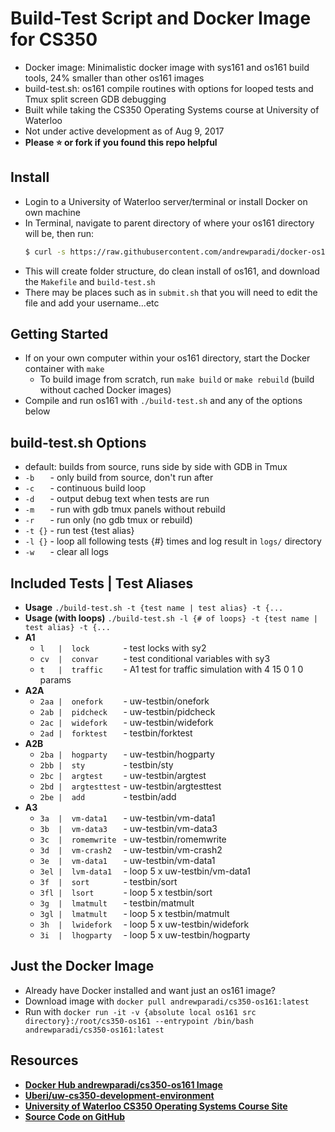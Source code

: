 Build-Test Script and Docker Image for CS350
===
- Docker image: Minimalistic docker image with sys161 and os161 build tools, 24% smaller than other os161 images
- build-test.sh: os161 compile routines with options for looped tests and Tmux split screen GDB debugging
- Built while taking the CS350 Operating Systems course at University of Waterloo
- Not under active development as of Aug 9, 2017
- **Please ⭐ or fork if you found this repo helpful**

Install
---
- Login to a University of Waterloo server/terminal or install Docker on own machine
- In Terminal, navigate to parent directory of where your os161 directory will be, then run:
  ```bash
  $ curl -s https://raw.githubusercontent.com/andrewparadi/docker-os161/master/bootstrap.sh | bash -s
  ```
- This will create folder structure, do clean install of os161, and download the `Makefile` and `build-test.sh`
- There may be places such as in `submit.sh` that you will need to edit the file and add your username...etc

Getting Started
---
- If on your own computer within your os161 directory, start the Docker container with `make`
  - To build image from scratch, run `make build` or `make rebuild` (build without cached Docker images)
- Compile and run os161 with `./build-test.sh` and any of the options below

build-test.sh Options
---
- default: builds from source, runs side by side with GDB in Tmux
- `-b   ` - only build from source, don't run after
- `-c   ` - continuous build loop
- `-d   ` - output debug text when tests are run
- `-m   ` - run with gdb tmux panels without rebuild
- `-r   ` - run only (no gdb tmux or rebuild)
- `-t {}` - run test {test alias}
- `-l {}` - loop all following tests {#} times and log result in `logs/` directory
- `-w   ` - clear all logs

Included Tests | Test Aliases
---
- **Usage** `./build-test.sh -t {test name | test alias} -t {...`
- **Usage (with loops)** `./build-test.sh -l {# of loops} -t {test name | test alias} -t {...`
- **A1**
  - `l   |  lock       `   - test locks with sy2
  - `cv  |  convar     `  - test conditional variables with sy3
  - `t   |  traffic    `   - A1 test for traffic simulation with 4 15 0 1 0 params
- **A2A**
  - `2aa |  onefork    ` - uw-testbin/onefork
  - `2ab |  pidcheck   ` - uw-testbin/pidcheck
  - `2ac |  widefork   ` - uw-testbin/widefork
  - `2ad |  forktest   ` - testbin/forktest
- **A2B**
  - `2ba |  hogparty   ` - uw-testbin/hogparty
  - `2bb |  sty        ` - testbin/sty
  - `2bc |  argtest    ` - uw-testbin/argtest
  - `2bd |  argtesttest` - uw-testbin/argtesttest
  - `2be |  add        ` - testbin/add
- **A3**
  - `3a  |  vm-data1   `  - uw-testbin/vm-data1
  - `3b  |  vm-data3   `  - uw-testbin/vm-data3
  - `3c  |  romemwrite `  - uw-testbin/romemwrite
  - `3d  |  vm-crash2  `  - uw-testbin/vm-crash2
  - `3e  |  vm-data1   `  - uw-testbin/vm-data1
  - `3el |  lvm-data1  ` - loop 5 x uw-testbin/vm-data1
  - `3f  |  sort       `  - testbin/sort
  - `3fl |  lsort      ` - loop 5 x testbin/sort
  - `3g  |  lmatmult   `  - testbin/matmult
  - `3gl |  lmatmult   ` - loop 5 x testbin/matmult
  - `3h  |  lwidefork  `  - loop 5 x uw-testbin/widefork
  - `3i  |  lhogparty  `  - loop 5 x uw-testbin/hogparty

Just the Docker Image
---
- Already have Docker installed and want just an os161 image?
- Download image with `docker pull andrewparadi/cs350-os161:latest`
- Run with `docker run -it -v {absolute local os161 src directory}:/root/cs350-os161 --entrypoint /bin/bash andrewparadi/cs350-os161:latest`

Resources
---
- [**Docker Hub andrewparadi/cs350-os161 Image**](https://hub.docker.com/r/andrewparadi/cs350-os161/)
- [**Uberi/uw-cs350-development-environment**](https://github.com/Uberi/uw-cs350-development-environment)
- [**University of Waterloo CS350 Operating Systems Course Site**](https://www.student.cs.uwaterloo.ca/~cs350/)
- [**Source Code on GitHub**](https://github.com/andrewparadi/docker-os161)
